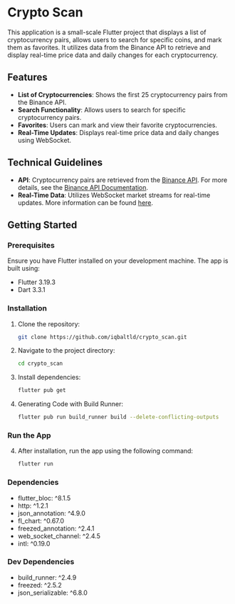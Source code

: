 # Crypto Scan

This application is a small-scale Flutter project that displays a list of cryptocurrency pairs, allows users to search for specific coins, and mark them as favorites. It utilizes data from the Binance API to retrieve and display real-time price data and daily changes for each cryptocurrency.

## Features

- **List of Cryptocurrencies**: Shows the first 25 cryptocurrency pairs from the Binance API.
- **Search Functionality**: Allows users to search for specific cryptocurrency pairs.
- **Favorites**: Users can mark and view their favorite cryptocurrencies.
- **Real-Time Updates**: Displays real-time price data and daily changes using WebSocket.

## Technical Guidelines

- **API**: Cryptocurrency pairs are retrieved from the [Binance API](https://www.binance.com/fapi/v1/exchangeInfo). For more details, see the [Binance API Documentation](https://binance-docs.github.io/apidocs/futures/en/#exchange-information).
- **Real-Time Data**: Utilizes WebSocket market streams for real-time updates. More information can be found [here](https://binance-docs.github.io/apidocs/futures/en/#websocket-market-streams).

## Getting Started

### Prerequisites

Ensure you have Flutter installed on your development machine. The app is built using:

- Flutter 3.19.3
- Dart 3.3.1

### Installation

1. Clone the repository:
   ```bash
   git clone https://github.com/iqbaltld/crypto_scan.git
   ```
2. Navigate to the project directory:
   ```bash
   cd crypto_scan
   ```
3. Install dependencies:
   ```bash
   flutter pub get
   ```
4. Generating Code with Build Runner:
   ```bash
   flutter pub run build_runner build --delete-conflicting-outputs
   ```

### Run the App
4. After installation, run the app using the following command:
   ```bash
   flutter run
   ```

### Dependencies
- flutter_bloc: ^8.1.5
- http: ^1.2.1
- json_annotation: ^4.9.0
- fl_chart: ^0.67.0
- freezed_annotation: ^2.4.1
- web_socket_channel: ^2.4.5
- intl: ^0.19.0

### Dev Dependencies
- build_runner: ^2.4.9
- freezed: ^2.5.2
- json_serializable: ^6.8.0
